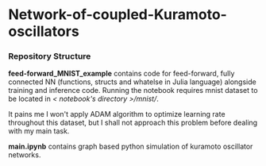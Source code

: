 # Network-of-coupled-Kuramoto-oscillators

### Repository Structure

**feed-forward_MNIST_example** contains code for feed-forward, fully connected NN (functions, structs and whatelse in Julia language) alongside training and inference code. Running the notebook requires mnist dataset to be located in *< notebook's directory >/mnist/*.

It pains me I won't apply ADAM algorithm to optimize learning rate throughout this dataset, but I shall not approach this problem before dealing with my main task.

**main.ipynb** contains graph based python simulation of kuramoto oscillator networks.
